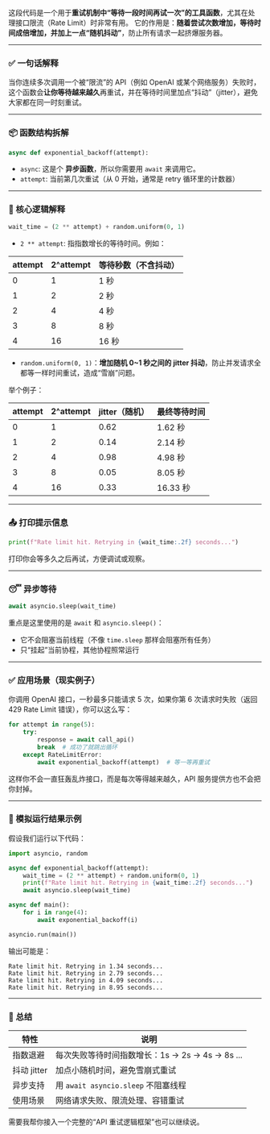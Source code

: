 这段代码是一个用于**重试机制中“等待一段时间再试一次”的工具函数**，尤其在处理接口限流（Rate Limit）时非常有用。
它的作用是：**随着尝试次数增加，等待时间成倍增加，并加上一点“随机抖动”**，防止所有请求一起挤爆服务器。

---

### ✅ 一句话解释

当你连续多次调用一个被“限流”的 API（例如 OpenAI 或某个网络服务）失败时，这个函数会**让你等待越来越久**再重试，并在等待时间里加点“抖动”（jitter），避免大家都在同一时刻重试。

---

### 📦 函数结构拆解

```python
async def exponential_backoff(attempt):
```

* `async`: 这是个 **异步函数**，所以你需要用 `await` 来调用它。
* `attempt`: 当前第几次重试（从 0 开始，通常是 retry 循环里的计数器）

---

### 🧠 核心逻辑解释

```python
wait_time = (2 ** attempt) + random.uniform(0, 1)
```

* `2 ** attempt`: 指指数增长的等待时间。例如：

| attempt | 2^attempt | 等待秒数（不含抖动） |
| ------- | --------- | ---------- |
| 0       | 1         | 1 秒        |
| 1       | 2         | 2 秒        |
| 2       | 4         | 4 秒        |
| 3       | 8         | 8 秒        |
| 4       | 16        | 16 秒       |

* `random.uniform(0, 1)`：**增加随机 0\~1 秒之间的 jitter 抖动**，防止并发请求全都等一样时间重试，造成“雪崩”问题。

举个例子：

| attempt | 2^attempt | jitter（随机） | 最终等待时间  |
| ------- | --------- | ---------- | ------- |
| 0       | 1         | 0.62       | 1.62 秒  |
| 1       | 2         | 0.14       | 2.14 秒  |
| 2       | 4         | 0.98       | 4.98 秒  |
| 3       | 8         | 0.05       | 8.05 秒  |
| 4       | 16        | 0.33       | 16.33 秒 |

---

### 📤 打印提示信息

```python
print(f"Rate limit hit. Retrying in {wait_time:.2f} seconds...")
```

打印你会等多久之后再试，方便调试或观察。

---

### 😴 异步等待

```python
await asyncio.sleep(wait_time)
```

重点是这里使用的是 `await` 和 `asyncio.sleep()`：

* 它不会阻塞当前线程（不像 `time.sleep` 那样会阻塞所有任务）
* 只“挂起”当前协程，其他协程照常运行

---

### ✅ 应用场景（现实例子）

你调用 OpenAI 接口，一秒最多只能请求 5 次，如果你第 6 次请求时失败（返回 429 Rate Limit 错误），你可以这么写：

```python
for attempt in range(5):
    try:
        response = await call_api()
        break  # 成功了就跳出循环
    except RateLimitError:
        await exponential_backoff(attempt)  # 等一等再重试
```

这样你不会一直狂轰乱炸接口，而是每次等得越来越久，API 服务提供方也不会把你封掉。

---

### 🧪 模拟运行结果示例

假设我们运行以下代码：

```python
import asyncio, random

async def exponential_backoff(attempt):
    wait_time = (2 ** attempt) + random.uniform(0, 1)
    print(f"Rate limit hit. Retrying in {wait_time:.2f} seconds...")
    await asyncio.sleep(wait_time)

async def main():
    for i in range(4):
        await exponential_backoff(i)

asyncio.run(main())
```

输出可能是：

```
Rate limit hit. Retrying in 1.34 seconds...
Rate limit hit. Retrying in 2.79 seconds...
Rate limit hit. Retrying in 4.09 seconds...
Rate limit hit. Retrying in 8.95 seconds...
```

---

### 🧠 总结

| 特性        | 说明                                 |
| --------- | ---------------------------------- |
| 指数退避      | 每次失败等待时间指数增长：1s → 2s → 4s → 8s ... |
| 抖动 jitter | 加点小随机时间，避免雪崩式重试                    |
| 异步支持      | 用 `await asyncio.sleep` 不阻塞线程      |
| 使用场景      | 网络请求失败、限流处理、容错重试                   |

需要我帮你接入一个完整的“API 重试逻辑框架”也可以继续说。
